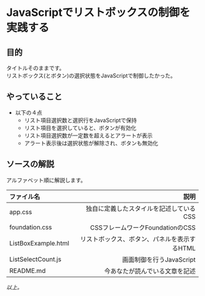 # JavaScriptでリストボックスの制御を実践する

## 目的
タイトルそのままです。  
リストボックス(とボタン)の選択状態をJavaScriptで制御したかった。



## やっていること
+ 以下の４点
  - リスト項目選択数と選択行をJavaScriptで保持
  - リスト項目を選択していると、ボタンが有効化
  - リスト項目選択数が一定数を超えるとアラートが表示
  - アラート表示後は選択状態が解除され、ボタンも無効化



## ソースの解説
アルファベット順に解説します。  

|ファイル名          |説明                                         |
|:-------------------|--------------------------------------------:|
|app.css             |独自に定義したスタイルを記述しているCSS      |
|foundation.css      |CSSフレームワークFoundationのCSS             |
|ListBoxExample.html |リストボックス、ボタン、パネルを表示するHTML |
|ListSelectCount.js  |画面制御を行うJavaScript                     |
|README.md           |今あなたが読んでいる文章を記述               |



*以上。*
